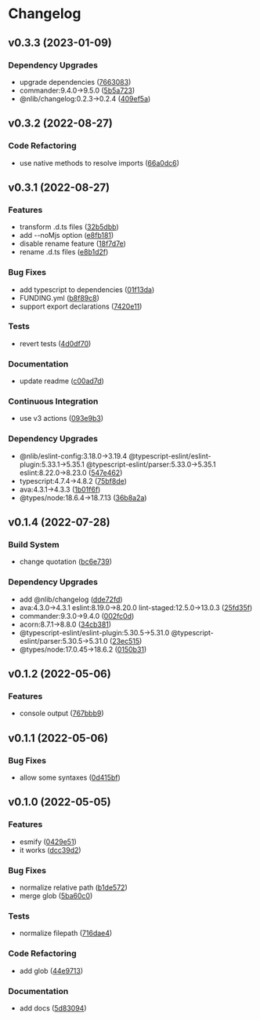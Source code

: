 # Changelog

## v0.3.3 (2023-01-09)

### Dependency Upgrades

- upgrade dependencies ([7663083](https://github.com/nlibjs/esmify/commit/766308311a11aaa8ed6a295fda424b8d30f4e0fa))
- commander:9.4.0→9.5.0 ([5b5a723](https://github.com/nlibjs/esmify/commit/5b5a723fe6631bd5f13afa99f582024deea301b4))
- @nlib/changelog:0.2.3→0.2.4 ([409ef5a](https://github.com/nlibjs/esmify/commit/409ef5a464f2931879c854e5d99316a079114dff))


## v0.3.2 (2022-08-27)

### Code Refactoring

- use native methods to resolve imports ([66a0dc6](https://github.com/nlibjs/esmify/commit/66a0dc6fbd2d35fa25485698155ea70c82b0cde6))


## v0.3.1 (2022-08-27)

### Features

- transform .d.ts files ([32b5dbb](https://github.com/nlibjs/esmify/commit/32b5dbbf6392750918617b55b79505a2402c5e3b))
- add --noMjs option ([e8fb181](https://github.com/nlibjs/esmify/commit/e8fb1815d51d19eece0993df77e4aeaee48c56d1))
- disable rename feature ([18f7d7e](https://github.com/nlibjs/esmify/commit/18f7d7e798789e0c30a9b605336d0c5c5b84884b))
- rename .d.ts files ([e8b1d2f](https://github.com/nlibjs/esmify/commit/e8b1d2f72befa8cb881f35d58cc14b202c99b33f))

### Bug Fixes

- add typescript to dependencies ([01f13da](https://github.com/nlibjs/esmify/commit/01f13dad5816e88d36205f59018f78f6853a3afe))
- FUNDING.yml ([b8f89c8](https://github.com/nlibjs/esmify/commit/b8f89c808c593cd0bd320eb941cfec9c4713485c))
- support export declarations ([7420e11](https://github.com/nlibjs/esmify/commit/7420e118fb316c33382b65166796e3772cc2039d))

### Tests

- revert tests ([4d0df70](https://github.com/nlibjs/esmify/commit/4d0df7072bdff7cf4e21ed89fb15a350105e6e15))

### Documentation

- update readme ([c00ad7d](https://github.com/nlibjs/esmify/commit/c00ad7dcbc12497897f556ed95c5d8b6da10d9dc))

### Continuous Integration

- use v3 actions ([093e9b3](https://github.com/nlibjs/esmify/commit/093e9b3f656cb8cce090e4be4aa6c2201e0a82a9))

### Dependency Upgrades

- @nlib/eslint-config:3.18.0→3.19.4 @typescript-eslint/eslint-plugin:5.33.1→5.35.1 @typescript-eslint/parser:5.33.0→5.35.1 eslint:8.22.0→8.23.0 ([547e462](https://github.com/nlibjs/esmify/commit/547e46281d29293b807f3d9f30246780b2222f91))
- typescript:4.7.4→4.8.2 ([75bf8de](https://github.com/nlibjs/esmify/commit/75bf8de221da1c4cb85aceab1f32a47161924352))
- ava:4.3.1→4.3.3 ([1b01f6f](https://github.com/nlibjs/esmify/commit/1b01f6fbf9328f7a220423d2b9f1ee80dade0625))
- @types/node:18.6.4→18.7.13 ([36b8a2a](https://github.com/nlibjs/esmify/commit/36b8a2a0d261b9b429055d6aacec7e4d3faca69e))


## v0.1.4 (2022-07-28)

### Build System

- change quotation ([bc6e739](https://github.com/nlibjs/esmify/commit/bc6e7392d7102e279b489970829fb1eb565219ab))

### Dependency Upgrades

- add @nlib/changelog ([dde72fd](https://github.com/nlibjs/esmify/commit/dde72fd8e678f77e5c6a629a552dabb8cae708cc))
- ava:4.3.0→4.3.1 eslint:8.19.0→8.20.0 lint-staged:12.5.0→13.0.3 ([25fd35f](https://github.com/nlibjs/esmify/commit/25fd35fd875044d31887943637c1da2a96487593))
- commander:9.3.0→9.4.0 ([002fc0d](https://github.com/nlibjs/esmify/commit/002fc0d555ab77b6411ac4fb4e76416cf41fe2e9))
- acorn:8.7.1→8.8.0 ([34cb381](https://github.com/nlibjs/esmify/commit/34cb3815529372e94ee3a09141b6082d4a4668a7))
- @typescript-eslint/eslint-plugin:5.30.5→5.31.0 @typescript-eslint/parser:5.30.5→5.31.0 ([23ec515](https://github.com/nlibjs/esmify/commit/23ec515356475916fbcaf8f648cdd9e9d99a9993))
- @types/node:17.0.45→18.6.2 ([0150b31](https://github.com/nlibjs/esmify/commit/0150b317f33e85aeedd11d7fbb4a9c1ebc0387e5))


## v0.1.2 (2022-05-06)

### Features

- console output ([767bbb9](https://github.com/nlibjs/esmify/commit/767bbb97ac6ab1c4cbe0b7c706ced3afce79a332))


## v0.1.1 (2022-05-06)

### Bug Fixes

- allow some syntaxes ([0d415bf](https://github.com/nlibjs/esmify/commit/0d415bf5593363b435fcac15b9ab95108b019d41))


## v0.1.0 (2022-05-05)

### Features

- esmify ([0429e51](https://github.com/nlibjs/esmify/commit/0429e51209b8c20b60285a368426f67b8cdbc8da))
- it works ([dcc39d2](https://github.com/nlibjs/esmify/commit/dcc39d2fd4c87bd06093783376772934b47375c9))

### Bug Fixes

- normalize relative path ([b1de572](https://github.com/nlibjs/esmify/commit/b1de5723a58ebcd2f01478f9bd2d02ac0ea48986))
- merge glob ([5ba60c0](https://github.com/nlibjs/esmify/commit/5ba60c0cff7bd44c08a6f1fcd42c7d06a37c7a79))

### Tests

- normalize filepath ([716dae4](https://github.com/nlibjs/esmify/commit/716dae48c840afe1e8605a92e90ef8ca569bf9c8))

### Code Refactoring

- add glob ([44e9713](https://github.com/nlibjs/esmify/commit/44e97139bbdbfe851e5f61e853e8d191c0480809))

### Documentation

- add docs ([5d83094](https://github.com/nlibjs/esmify/commit/5d83094e7338d02d3e579d64f181b118f7bf9bd8))


